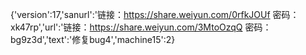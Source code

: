 {'version':17,'sanurl':'链接：https://share.weiyun.com/0rfkJOUf 密码：xk47rp','url':'链接：https://share.weiyun.com/3MtoOzqQ 密码：bg9z3d','text':'修复bug4','machine15':2}

